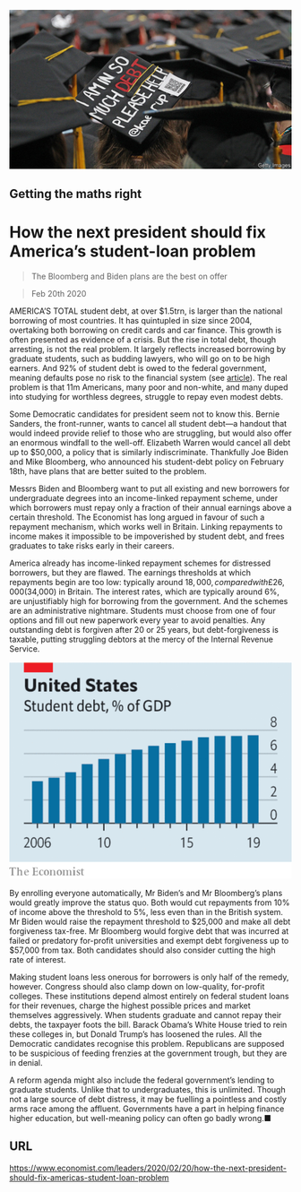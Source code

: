 ![](./images/20200222_LDP501.jpg)

## Getting the maths right

# How the next president should fix America’s student-loan problem

> The Bloomberg and Biden plans are the best on offer

> Feb 20th 2020

AMERICA’S TOTAL student debt, at over $1.5trn, is larger than the national borrowing of most countries. It has quintupled in size since 2004, overtaking both borrowing on credit cards and car finance. This growth is often presented as evidence of a crisis. But the rise in total debt, though arresting, is not the real problem. It largely reflects increased borrowing by graduate students, such as budding lawyers, who will go on to be high earners. And 92% of student debt is owed to the federal government, meaning defaults pose no risk to the financial system (see [article](https://www.economist.com//finance-and-economics/2020/02/22/student-debt-in-america-amounts-to-over-15trn)). The real problem is that 11m Americans, many poor and non-white, and many duped into studying for worthless degrees, struggle to repay even modest debts.

Some Democratic candidates for president seem not to know this. Bernie Sanders, the front-runner, wants to cancel all student debt—a handout that would indeed provide relief to those who are struggling, but would also offer an enormous windfall to the well-off. Elizabeth Warren would cancel all debt up to $50,000, a policy that is similarly indiscriminate. Thankfully Joe Biden and Mike Bloomberg, who announced his student-debt policy on February 18th, have plans that are better suited to the problem.

Messrs Biden and Bloomberg want to put all existing and new borrowers for undergraduate degrees into an income-linked repayment scheme, under which borrowers must repay only a fraction of their annual earnings above a certain threshold. The Economist has long argued in favour of such a repayment mechanism, which works well in Britain. Linking repayments to income makes it impossible to be impoverished by student debt, and frees graduates to take risks early in their careers.

America already has income-linked repayment schemes for distressed borrowers, but they are flawed. The earnings thresholds at which repayments begin are too low: typically around $18,000, compared with £26,000 ($34,000) in Britain. The interest rates, which are typically around 6%, are unjustifiably high for borrowing from the government. And the schemes are an administrative nightmare. Students must choose from one of four options and fill out new paperwork every year to avoid penalties. Any outstanding debt is forgiven after 20 or 25 years, but debt-forgiveness is taxable, putting struggling debtors at the mercy of the Internal Revenue Service.

![](./images/20200222_LDC379.png)

By enrolling everyone automatically, Mr Biden’s and Mr Bloomberg’s plans would greatly improve the status quo. Both would cut repayments from 10% of income above the threshold to 5%, less even than in the British system. Mr Biden would raise the repayment threshold to $25,000 and make all debt forgiveness tax-free. Mr Bloomberg would forgive debt that was incurred at failed or predatory for-profit universities and exempt debt forgiveness up to $57,000 from tax. Both candidates should also consider cutting the high rate of interest.

Making student loans less onerous for borrowers is only half of the remedy, however. Congress should also clamp down on low-quality, for-profit colleges. These institutions depend almost entirely on federal student loans for their revenues, charge the highest possible prices and market themselves aggressively. When students graduate and cannot repay their debts, the taxpayer foots the bill. Barack Obama’s White House tried to rein these colleges in, but Donald Trump’s has loosened the rules. All the Democratic candidates recognise this problem. Republicans are supposed to be suspicious of feeding frenzies at the government trough, but they are in denial.

A reform agenda might also include the federal government’s lending to graduate students. Unlike that to undergraduates, this is unlimited. Though not a large source of debt distress, it may be fuelling a pointless and costly arms race among the affluent. Governments have a part in helping finance higher education, but well-meaning policy can often go badly wrong.■

## URL

https://www.economist.com/leaders/2020/02/20/how-the-next-president-should-fix-americas-student-loan-problem
